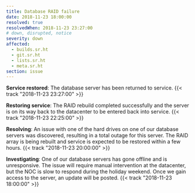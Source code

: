 ```yaml
---
title: Database RAID failure
date: 2018-11-23 18:00:00
resolved: true
resolvedWhen: 2018-11-23 23:27:00
# down, disrupted, notice
severity: down
affected:
  - builds.sr.ht
  - git.sr.ht
  - lists.sr.ht
  - meta.sr.ht
section: issue
---
```


**Service restored**:
The database server has been returned to service.
{{< track "2018-11-23 23:27:00" >}}

**Restoring service**:
The RAID rebuild completed successfully and the server is on its way back to the
datacenter to be entered back into service.
{{< track "2018-11-23 22:25:00" >}}

**Resolving**:
An issue with one of the hard drives on one of our database servers was
discovered, resulting in a total outage for this server. The RAID array is being
rebuilt and service is expected to be restored within a few hours.
{{< track "2018-11-23 20:00:00" >}}

**Investigating**:
One of our database servers has gone offline and is unresponsive. The issue will
require manual intervention at the datacenter, but the NOC is slow to respond
during the holiday weekend. Once we gain access to the server, an update will be
posted.
{{< track "2018-11-23 18:00:00" >}}
